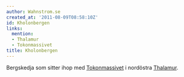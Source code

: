 ```yaml
---
author: Wahnstrom.se
created_at: '2011-08-09T08:58:10Z'
id: Kholonbergen
links:
  mention:
  - Thalamur
  - Tokonmassivet
title: Kholonbergen
---
```


Bergskedja som sitter ihop med [Tokonmassivet] i nordöstra [Thalamur].

  [Tokonmassivet]: Tokonmassivet
  [Thalamur]: Thalamur